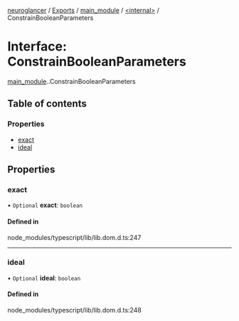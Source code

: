 [neuroglancer](../README.md) / [Exports](../modules.md) / [main\_module](../modules/main_module.md) / [<internal\>](../modules/main_module._internal_.md) / ConstrainBooleanParameters

# Interface: ConstrainBooleanParameters

[main_module](../modules/main_module.md).[<internal>](../modules/main_module._internal_.md).ConstrainBooleanParameters

## Table of contents

### Properties

- [exact](main_module._internal_.ConstrainBooleanParameters.md#exact)
- [ideal](main_module._internal_.ConstrainBooleanParameters.md#ideal)

## Properties

### exact

• `Optional` **exact**: `boolean`

#### Defined in

node_modules/typescript/lib/lib.dom.d.ts:247

___

### ideal

• `Optional` **ideal**: `boolean`

#### Defined in

node_modules/typescript/lib/lib.dom.d.ts:248

